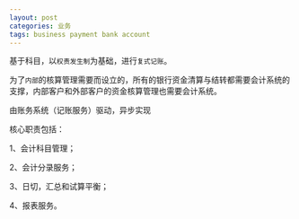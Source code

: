 ```yaml
---
layout: post
categories: 业务
tags: business payment bank account
---
```


基于科目，以`权责发生制`为基础，进行`复式记账`。

为了`内部`的核算管理需要而设立的，所有的银行资金清算与结转都需要会计系统的支撑，内部客户和外部客户的资金核算管理也需要会计系统。

由账务系统（记账服务）驱动，异步实现

核心职责包括：

1、会计科目管理；

2、会计分录服务；

3、日切，汇总和试算平衡；

4、报表服务。